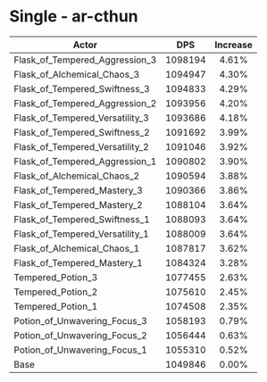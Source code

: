 # Single - ar-cthun
| Actor | DPS | Increase |
|---|:---:|:---:|
|Flask_of_Tempered_Aggression_3|1098194|4.61%|
|Flask_of_Alchemical_Chaos_3|1094947|4.30%|
|Flask_of_Tempered_Swiftness_3|1094833|4.29%|
|Flask_of_Tempered_Aggression_2|1093956|4.20%|
|Flask_of_Tempered_Versatility_3|1093686|4.18%|
|Flask_of_Tempered_Swiftness_2|1091692|3.99%|
|Flask_of_Tempered_Versatility_2|1091046|3.92%|
|Flask_of_Tempered_Aggression_1|1090802|3.90%|
|Flask_of_Alchemical_Chaos_2|1090594|3.88%|
|Flask_of_Tempered_Mastery_3|1090366|3.86%|
|Flask_of_Tempered_Mastery_2|1088104|3.64%|
|Flask_of_Tempered_Swiftness_1|1088093|3.64%|
|Flask_of_Tempered_Versatility_1|1088009|3.64%|
|Flask_of_Alchemical_Chaos_1|1087817|3.62%|
|Flask_of_Tempered_Mastery_1|1084324|3.28%|
|Tempered_Potion_3|1077455|2.63%|
|Tempered_Potion_2|1075610|2.45%|
|Tempered_Potion_1|1074508|2.35%|
|Potion_of_Unwavering_Focus_3|1058193|0.79%|
|Potion_of_Unwavering_Focus_2|1056444|0.63%|
|Potion_of_Unwavering_Focus_1|1055310|0.52%|
|Base|1049846|0.00%|

